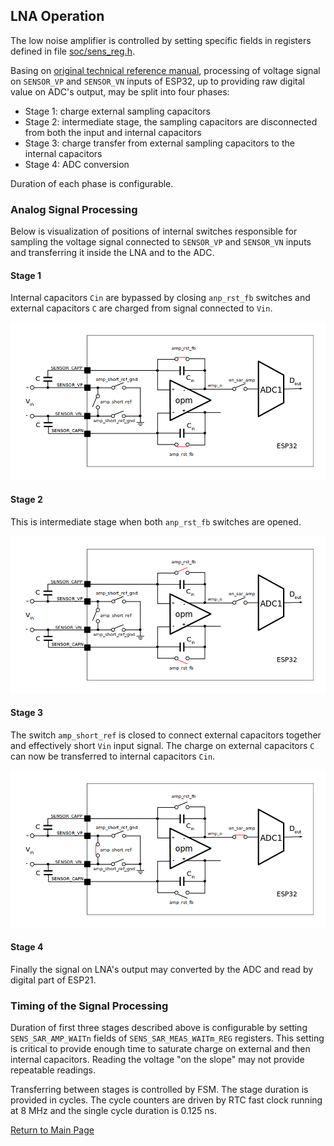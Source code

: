 ## LNA Operation

The low noise amplifier is controlled by setting specific fields in registers defined in file [soc/sens_reg.h](https://github.com/espressif/esp-idf/blob/v4.0-dev/components/soc/esp32/include/soc/sens_reg.h). 

Basing on [original technical reference manual](https://esp32.com/viewtopic.php?t=6745#p29008), processing of voltage signal on `SENSOR_VP` and `SENSOR_VN` inputs of ESP32, up to providing raw digital value on ADC's output, may be split into four phases:

* Stage 1: charge external sampling capacitors
* Stage 2: intermediate stage, the sampling capacitors are disconnected from both the input and internal capacitors
* Stage 3: charge transfer from external sampling capacitors to the internal capacitors
* Stage 4: ADC conversion

Duration of each phase is configurable.


### Analog Signal Processing

Below is visualization of positions of internal switches responsible for sampling the voltage signal connected to `SENSOR_VP` and `SENSOR_VN` inputs and transferring it inside the LNA and to the ADC. 


#### Stage 1

Internal capacitors `Cin` are bypassed by closing `anp_rst_fb` switches and external capacitors `C` are charged from signal connected to `Vin`.

![alt text](_static/Low_Noise_Amplifier_Stage_1.png "ESP32 LNA Stage 1")

#### Stage 2

This is intermediate stage when both `anp_rst_fb` switches are opened.

![alt text](_static/Low_Noise_Amplifier_Stage_2.png "ESP32 LNA Stage 2")

#### Stage 3

The switch `amp_short_ref` is closed to connect external capacitors together and effectively short `Vin` input signal. The charge on external capacitors `C` can now be transferred to internal capacitors `Cin`. 

![alt text](_static/Low_Noise_Amplifier_Stage_3.png "ESP32 LNA Stage 3")

#### Stage 4

Finally the signal on LNA's output may converted by the ADC and read by digital part of ESP21.


### Timing of the Signal Processing

Duration of first three stages described above is configurable by setting `SENS_SAR_AMP_WAITn` fields of `SENS_SAR_MEAS_WAITm_REG` registers. This setting is critical to provide enough time to saturate charge on external and then internal capacitors. Reading the voltage "on the slope" may not provide repeatable readings.

Transferring between stages is controlled by FSM. The stage duration is provided in cycles. The cycle counters are driven by RTC fast clock running at 8 MHz and the single cycle duration is 0.125 ns.


[Return to Main Page](../README.md)
